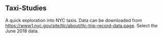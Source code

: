 ## Taxi-Studies
A quick exploration into NYC taxis. Data can be downloaded from https://www1.nyc.gov/site/tlc/about/tlc-trip-record-data.page. Select the June 2018 data.
